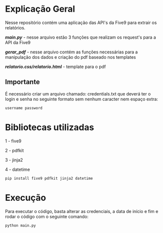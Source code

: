 # Explicação Geral
Nesse repositório contém uma aplicação das API's da Five9 para extrair os relatórios.

***main.py*** - nesse arquivo estão 3 funções que realizam os request's para a API da Five9

***gerar_pdf*** - nesse arquivo contém as funções necessárias para a manipulação dos dados e criação do pdf baseado nos templates

***relatorio.css/relatorio.html*** - template para o pdf

## Importante
É necessário criar um arquivo chamado: credentials.txt que deverá ter o login e senha no seguinte formato sem nenhum caracter nem espaço extra:
```
username password
```
# Bibliotecas utilizadas

1 - five9

2 - pdfkit

3 - jinja2

4 - datetime

```
pip install five9 pdfkit jinja2 datetime
```
# Execução
Para executar o código, basta alterar as credenciais, a data de início e fim e rodar o código com o seguinte comando:
```
python main.py
```
